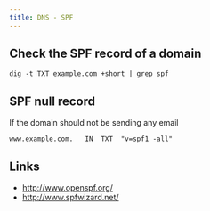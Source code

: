 ```yaml
---
title: DNS - SPF
---
```


## Check the SPF record of a domain

	dig -t TXT example.com +short | grep spf

## SPF null record

If the domain should not be sending any email

	www.example.com.   IN  TXT  "v=spf1 -all"

## Links

* <http://www.openspf.org/>
* <http://www.spfwizard.net/>


